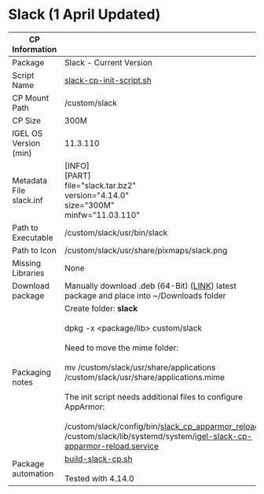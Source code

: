 # Slack (1 April Updated)

|  CP Information |            |
|-----------------|------------|
| Package | Slack - Current Version |
| Script Name | [slack-cp-init-script.sh](slack-cp-init-script.sh) |
| CP Mount Path | /custom/slack |
| CP Size | 300M |
| IGEL OS Version (min) | 11.3.110 |
| Metadata File <br /> slack.inf | [INFO] <br /> [PART] <br /> file="slack.tar.bz2" <br /> version="4.14.0" <br /> size="300M" <br /> minfw="11.03.110" |
| Path to Executable | /custom/slack/usr/bin/slack |
| Path to Icon | /custom/slack/usr/share/pixmaps/slack.png |
| Missing Libraries | None |
| Download package | Manually download .deb (64-Bit) ([LINK](https://slack.com/downloads/linux)) latest package and place into ~/Downloads folder |
| Packaging notes | Create folder: **slack** <br /><br /> dpkg -x <package/lib> custom/slack <br /><br /> Need to move the mime folder: <br /><br />mv /custom/slack/usr/share/applications /custom/slack/usr/share/applications.mime <br /><br />The init script needs additional files to configure AppArmor: <br /><br /> /custom/slack/config/bin/[slack_cp_apparmor_reload](slack_cp_apparmor_reload) <br /> /custom/slack/lib/systemd/system/[igel-slack-cp-apparmor-reload.service](igel-slack-cp-apparmor-reload.service) |
| Package automation | [build-slack-cp.sh](build-slack-cp.sh) <br /><br /> Tested with 4.14.0  |
